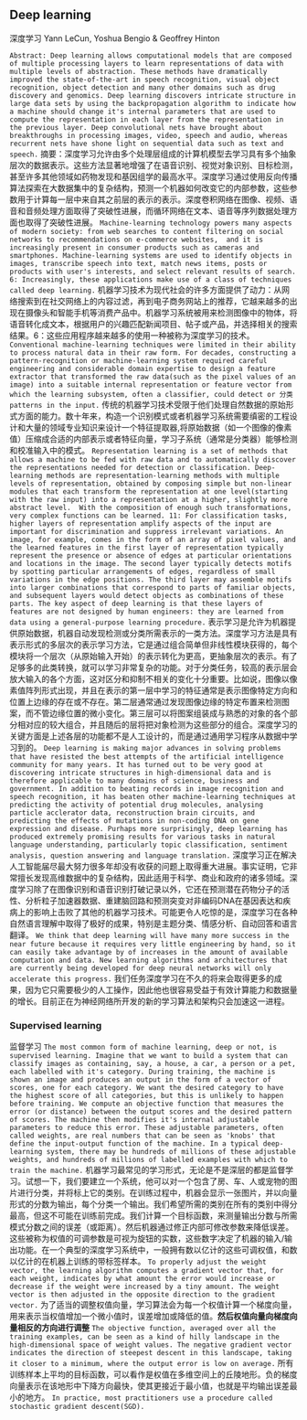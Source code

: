 ## Deep learning

深度学习
Yann LeCun, Yoshua Bengio & Geoffrey Hinton

`Abstract: Deep learning allows computational models that are composed of multiple processing layers to learn representations of data with multiple levels of abstraction. These methods have dramatically improved the state-of-the-art in speech recognition, visual object recognition, object detection and many other domains such as drug discovery and genomics. Deep learning discovers intricate structure in large data sets by using the backpropagation algorithm to indicate how a machine should change it's internal parameters that are used to compute the representation in each layer from the representation in the previous layer. Deep convolutional nets have brought about breakthroughs in processing images, video, speech and audio, whereas recurrent nets have shone light on sequential data such as text and speech.`
摘要：深度学习允许由多个处理层组成的计算机模型去学习具有多个抽象层次的数据表示。这些方法显著地增强了在语音识别、视觉对象识别、目标检测，甚至许多其他领域如药物发现和基因组学的最高水平。深度学习通过使用反向传播算法探索在大数据集中的复杂结构，预测一个机器如何改变它的内部参数，这些参数用于计算每一层中来自其之前层的表示的表示。深度卷积网络在图像、视频、语音和音频处理方面取得了突破性进展，而循环网络在文本、语音等序列数据处理方面也取得了突破性进展。
`Machine-learning technology powers many aspects of modern society: from web searches to content filtering on social networks to recommendations on e-commerce websites,  and it is increasingly present in consumer products such as cameras and smartphones. Machine-learning systems are used to identify objects in images, transcribe speech into text, match news items, posts or products with user's interests, and select relevant results of search. 6: Increasingly, these applications make use of a class of techniques called deep learning.`
机器学习技术为现代社会的许多方面提供了动力：从网络搜索到在社交网络上的内容过滤，再到电子商务网站上的推荐，它越来越多的出现在摄像头和智能手机等消费产品中。机器学习系统被用来检测图像中的物体，将语音转化成文本，根据用户的兴趣匹配新闻项目、帖子或产品，并选择相关的搜索结果。6：这些应用程序越来越多的使用一种被称为深度学习的技术。
`Conventional machine-learning techniques were limited in their ability to process natural data in their raw form. For decades, constructing a pattern-recognition or machine-learning system required careful engineering and considerable domain expertise to design a feature extractor that transformed the raw data(such as the pixel values of an image) into a suitable internal representation or feature vector from which the learning subsystem, often a classifier, could detect or 分类 patterns in the input.`
传统的机器学习技术受限于他们处理自然数据的原始形式方面的能力。数十年来，构造一个识别模式或者机器学习系统需要缜密的工程设计和大量的领域专业知识来设计一个特征提取器,将原始数据（如一个图像的像素值）压缩成合适的内部表示或者特征向量，学习子系统（通常是分类器）能够检测和校准输入中的模式。
`Representation learning is a set of methods that allows a machine to be fed with raw data and to automatically discover the representations needed for detection or classification. Deep-learning methods are representation-learning methods with multiple levels of representation, obtained by composing simple but non-linear modules that each transform the representation at one level(starting with the raw input) into a representation at a higher, slightly more abstract level.  With the composition of enough such transformations, very complex functions can be learned. 11: For classification tasks, higher layers of representation amplify aspects of the input are important for discrimination and suppress irrelevant variations. An image, for example, comes in the form of an array of pixel values, and the learned features in the first layer of representation typically represent the presence or absence of edges at particular orientations and locations in the image. The second layer typically detects motifs by spotting particular arrangements of edges, regardless of small variations in the edge positions. The third layer may assemble motifs into larger combinations that correspond to parts of familiar objects, and subsequent layers would detect objects as combinations of these parts. The key aspect of deep learning is that these layers of features are not designed by human engineers: they are learned from data using a general-purpose learning procedure.`
表示学习是允许为机器提供原始数据，机器自动发现检测或分类所需表示的一类方法。深度学习方法是具有表示形式的多层次的表示学习方法，它是通过组合简单但非线性模块获得的，每个模块将一个层次（从原始输入开始）的表示转化为更高，更抽象层次的表示。有了足够多的此类转换，就可以学习非常复杂的功能。对于分类任务，较高的表示层会放大输入的各个方面，这对区分和抑制不相关的变化十分重要。比如说，图像以像素值阵列形式出现，并且在表示的第一层中学习的特征通常是表示图像特定方向和位置上边缘的存在或不存在。第二层通常通过发现图像边缘的特定布置来检测图案，而不管边缘位置的微小变化。第三层可以将图案组装成与熟悉的对象的各个部分相对应的较大组合，并且随后的层将把对象检测为这些部分的组合。深度学习的关键方面是上述各层的功能都不是人工设计的，而是通过通用学习程序从数据中学习到的。
`Deep learning is making major advances in solving problems that have resisted the best attempts of the artificial intelligence community for many years. It has turned out to be very good at discovering intricate structures in high-dimensional data and is therefore applicable to many domains of science, business and government. In addition to beating records in image recognition and speech recognition, it has beaten other machine-learning techniques at predicting the activity of potential drug molecules, analysing particle acclerator data, reconstruction brain circuits, and predicting the effects of mutations in non-coding DNA on gene expression and disease. Purhaps more surprisingly, deep learning has produced extremely promising results for various tasks in natural language understanding, particularly topic classification, sentiment analysis, question answering and language translation.`
深度学习正在解决人工智能届尽最大努力很多年却没有收获的问题上取得重大进展。事实证明，它非常擅长发现高维数据中的复杂结构，因此适用于科学、商业和政府的诸多领域。深度学习除了在图像识别和语音识别打破记录以外，它还在预测潜在药物分子的活性、分析粒子加速器数据、重建脑回路和预测突变对非编码DNA在基因表达和疾病上的影响上击败了其他的机器学习技术。可能更令人吃惊的是，深度学习在各种自然语言理解中取得了极好的成果，特别是主题分类、情感分析、自动回答和语言翻译。
`We think that deep learning will have many more success in the near future because it requires very little engineering by hand, so it can easily take advantage by of increases in the amount of available computation and data. New learning algorithms and architectures that are currently being developed for deep neural networks will only accelerate this progress.`
我们任务深度学习在不久的将来会取得更多的成果，因为它只需要极少的人工操作，因此他也很容易受益于有效计算能力和数据量的增长。目前正在为神经网络所开发的新的学习算法和架构只会加速这一进程。
### Supervised learning
监督学习
`The most common form of machine learning, deep or not, is supervised learning. Imagine that we want to build a system that can classify images as containing, say, a house, a car, a person or a pet, each labelled with it's category. During training, the machine is shown an image and produces an output in the form of a vector of scores, one for each category. We want the desired category to have the highest score of all categories, but this is unlikely to happen before training. We compute an objective function that measures the error (or distance) between the output scores and the desired pattern of scores. The machine then modifies it's internal adjustable parameters to reduce this error. These adjustable parameters, often called weights, are real numbers that can be seen as 'knobs' that define the input-output function of the machine. In a typical deep-learning system, there may be hundreds of millions of these adjustable weights, and hundreds of millions of labelled examples with which to train the machine.`
机器学习最常见的学习形式，无论是不是深层的都是监督学习。试想一下，我们要建立一个系统，他可以对一个包含了房、车、人或宠物的图片进行分类，并将标上它的类别。在训练过程中，机器会显示一张图片，并以向量形式的分数为输出，每个分类一个输出。我们希望所需的类别在所有的类别中得分最高，但这不可能在训练前完成。我们计算一个目标函数，来测量输出分数与所需模式分数之间的误差（或距离）。然后机器通过修正内部可修改参数来降低误差。这些被称为权值的可调参数是可视为旋钮的实数，这些数字决定了机器的输入/输出功能。在一个典型的深度学习系统中，一般拥有数以亿计的这些可调权值，和数以亿计的在机器上训练的带标签样本。
`To properly adjust the weight vector, the learning algorithm computes a gradient vector that, for each weight, indicates by what amount the error would increase or decrease if the weight were increased by a tiny amount. The weight vector is then adjusted in the opposite direction to the gradient vector.`
为了适当的调整权值向量，学习算法会为每一个权值计算一个梯度向量，用来表示当权值增加一个微小值时，误差增加或降低的值。**然后权值向量向梯度向量相反的方向进行调整**
`The objective function, averaged over all the training examples, can be seen as a kind of hilly landscape in the high-dimensional space of weight values. The negative gradient vector indicates the direction of steepest descent in this landscape, taking it closer to a minimum, where the output error is low on average.`
所有训练样本上平均的目标函数，可以看作是权值在多维空间上的丘陵地形。负的梯度向量表示在该地形中下降方向最快，使其更接近于最小值，也就是平均输出误差最小的地方。
`In practice, most practitioners use a procedure called stochastic gradient descent(SGD).`
